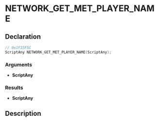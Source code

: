 # NETWORK_GET_MET_PLAYER_NAME

## Declaration
```cpp
// 0x1F35F5C
ScriptAny NETWORK_GET_MET_PLAYER_NAME(ScriptAny);
```

### Arguments
- **ScriptAny**

### Results
- **ScriptAny**

## Description

